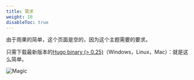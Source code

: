 ```yaml
---
title: 需求
weight: 10
disableToc: true
---
```


由于雨果的简单，这个页面是空的，因为这个主题需要的要求。

只需下载最新版本的[Hugo binary (> 0.25)](https://gohugo.io/getting-started/installing/)（Windows，Linux，Mac）：就是这么简单。

![Magic](/basics/requirements/images/magic.gif?classes=shadow)